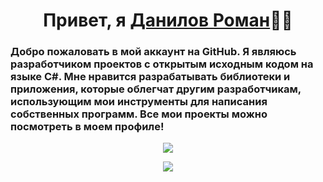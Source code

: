 <h1 align="center">Привет, я <a href="https://github.com/Nekiplay">Данилов Роман</a>👋🏻</h1>
<h3>Добро пожаловать в мой аккаунт на GitHub. Я являюсь разработчиком проектов с открытым исходным кодом на языке C#. Мне нравится разрабатывать библиотеки и приложения, которые облегчат другим разработчикам, использующим мои инструменты для написания собственных программ. Все мои проекты можно посмотреть в моем профиле!</h3>

<p align="center"> 
  <img src="https://github-readme-stats.vercel.app/api?username=Nekiplay&hide_border=true&show_icons=true&hide=contribs,issues,prs&theme=radical&locale=ru">
</p>
<p align="center"> 
  <img src="https://github-readme-stats.vercel.app/api/top-langs/?username=Nekiplay&hide_border=true&layout=compact&theme=radical&locale=ru">
</p>
